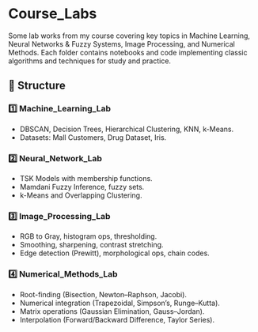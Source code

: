 # Course_Labs
Some lab works from my course covering key topics in Machine Learning, Neural Networks &amp; Fuzzy Systems, Image Processing, and Numerical Methods. Each folder contains notebooks and code implementing classic algorithms and techniques for study and practice.

## 📂 Structure
### 1️⃣ Machine_Learning_Lab
- DBSCAN, Decision Trees, Hierarchical Clustering, KNN, k-Means.
- Datasets: Mall Customers, Drug Dataset, Iris.

### 2️⃣ Neural_Network_Lab
- TSK Models with membership functions.
- Mamdani Fuzzy Inference, fuzzy sets.
- k-Means and Overlapping Clustering.

### 3️⃣ Image_Processing_Lab
- RGB to Gray, histogram ops, thresholding.
- Smoothing, sharpening, contrast stretching.
- Edge detection (Prewitt), morphological ops, chain codes.

### 4️⃣ Numerical_Methods_Lab
- Root-finding (Bisection, Newton–Raphson, Jacobi).
- Numerical integration (Trapezoidal, Simpson’s, Runge–Kutta).
- Matrix operations (Gaussian Elimination, Gauss–Jordan).
- Interpolation (Forward/Backward Difference, Taylor Series).
